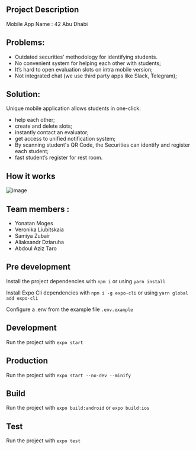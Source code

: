 ## Project Description

Mobile App Name : 42 Abu Dhabi

## Problems:
- Outdated securities’ methodology for identifying students.
- No convenient system for helping each other with students;
- It’s hard to open evaluation slots on intra mobile version;
- Not integrated chat (we use third party apps like Slack, Telegram);

## Solution:
Unique mobile application allows students in one-click:
- help each other;
- create and delete slots;
- instantly contact an evaluator;
- get access to unified notification system;
- By scanning student's QR Code, the Securities can identify and register each student;
- fast student’s register for rest room.

## How it works

![image](https://user-images.githubusercontent.com/60985658/198846607-505e122a-0937-4691-a869-c658ad6f33c5.png)







## Team members :

- Yonatan Moges
- Veronika Liubitskaia
- Samiya Zubair
- Aliaksandr Dziaruha
- Abdoul Aziz Taro

## Pre development

Install the project dependencies with `npm i` or using `yarn install`

Install Expo Cli dependencies with `npm i -g expo-cli` or using `yarn global add expo-cli`

Configure a .env from the example file `.env.example`

## Development

Run the project with `expo start`

## Production

Run the project with `expo start --no-dev --minify`

## Build

Run the project with `expo build:android` or `expo build:ios`

## Test

Run the project with `expo test`
